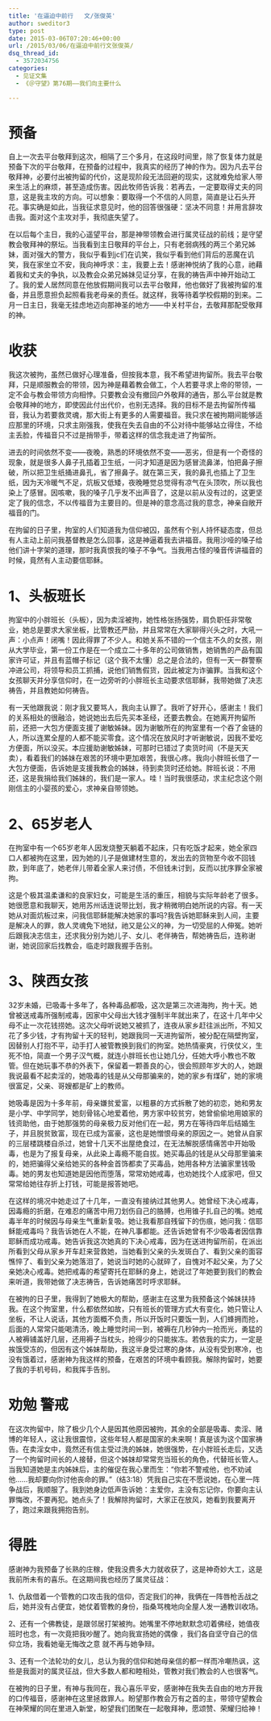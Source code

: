 ```yaml
---
title: '在逼迫中前行   文/张俊英'
author: sweditor3
type: post
date: 2015-03-06T07:20:46+00:00
url: /2015/03/06/在逼迫中前行文张俊英/
dsq_thread_id:
  - 3572034756
categories:
  - 见证文集
  - 《＠守望》第76期——我们向主要什么

---
```

# 预备

自上一次去平台敬拜到这次，相隔了三个多月，在这段时间里，除了恢复体力就是预备下次的平台敬拜，在预备的过程中，我真实的经历了神的作为。因为凡去平台敬拜神，必要付出被拘留的代价，这是现阶段无法回避的现实，这就难免给家人带来生活上的麻烦，甚至造成伤害。因此牧师告诉我：若再去，一定要取得丈夫的同意，这是我主攻的方向。可以想象：要取得一个不信的人同意，简直是让石头开花。事实确是如此，当我征求意见时，他的回答很强硬：坚决不同意！并用言辞攻击我。面对这个主攻对手，我彻底失望了。

在以后每个主日，我的心遥望平台，那是神带领教会进行属灵征战的前线；是守望教会敬拜神的祭坛。当我看到主日敬拜的平台上，只有老弱病残的两三个弟兄姊妹，面对强大的警方，我似乎看到jc们在讥笑，我似乎看到他们背后的恶魔在讥笑，我在家坐立不安，我向神呼求：主，我要上去！感谢神悦纳了我的心意，祂藉着我和丈夫的争执，以及教会众弟兄姊妹见证分享，在我的祷告声中神开始动工了。我的爱人居然同意在他放假期间我可以去平台敬拜，他也做好了我被拘留的准备，并且愿意担负起照看我老母亲的责任。就这样，我等待着学校假期的到来。二月一日主日，我毫无挂虑地迈向那神圣的地方——中关村平台，去敬拜那配受敬拜的神。

# 收获

我这次被拘，虽然已做好心理准备，但按我本意，我不希望进拘留所。我去平台敬拜，只是顺服教会的带领，因为神是藉着教会做工，个人若要寻求上帝的带领，一定不会与教会带领方向相悖。只要教会没有撤回户外敬拜的通告，那么平台就是教会敬拜神的地方，即使因此付出代价，也别无选择。我的目标不是去拘留所传福音，我认为若要救灵魂，那大街上有更多的人需要福音。我只求在被拘期间能够适应那里的环境，只求主刚强我，使我在失去自由的不公对待中能够站立得住，不给主丢脸，传福音只不过是捎带手，带着这样的信念我走进了拘留所。

进去的时间依然不变——夜晚，熟悉的环境依然不变——恶劣，但是有一个奇怪的现象，就是很多人鼻子孔插着卫生纸，一问才知道是因为感冒流鼻涕，怕把鼻子擦破，所以把卫生纸捅进鼻孔，省了擦鼻子。就在第三天，我的鼻孔也插上了卫生纸，因为天冷暖气不足，炕板又低矮，夜晚睡觉总觉得有凉气在头顶吹，所以我也染上了感冒。因咳嗽，我的嗓子几乎发不出声音了，这是以前从没有过的，这更坚定了我的信念，不以传福音为主要目的。但是神的意念高过我的意念，神亲自敞开福音的门。

在拘留的日子里，拘室的人们知道我为信仰被囚，虽然有个别人持怀疑态度，但总有人主动上前问我基督教是怎么回事，这是神逼着我去讲福音。我用沙哑的嗓子给他们讲十字架的道理，那时我真恨我的嗓子不争气。当我用古怪的嗓音传讲福音的时候，竟然有人主动要信耶稣。

# 1、头板班长

拘室中的小胖班长（头板），因为卖淫被拘，她性格张扬强势，肩负职任非常敬业，她总是要求大家坐板，比管教还严励，并且常常在大家聊得兴头之时，大吼一声：小点声！闭嘴！因此得罪了不少人。和她关系不错的一个信主不久的女孩，刚从大学毕业，第一份工作是在一个成立二十多年的公司做销售，她销售的产品有国家许可证，并且有蓝帽子标记（这个我不太懂）总之是合法的，但有一天一群警察冲进公司，将领导和员工抓捕，说他们销售假货，因此被定为诈骗罪。当我和这个女孩聊天并分享信仰时，在一边旁听的小胖班长主动要求信耶稣，我带她做了决志祷告，并且教她如何祷告。

有一天他跟我说：刚才我又要骂人，我向主认罪了。我听了好开心，感谢主！我们的关系相处的很融洽，她说她出去后先买本圣经，还要去教会。在她离开拘留所前，还把一大包方便面支援了谢敏姊妹。因为谢敏所在的拘室里有一个吞了金链的人，所以连累全屋的人都不能买零食。这个情况在放风时才听谢敏说，因我不爱吃方便面，所以没买。本应援助谢敏姊妹，可那时已错过了卖货时间（不是天天卖），看着我们的姊妹在艰苦的环境中更加艰苦，我很心疼。我向小胖班长借了一大包方便面，告诉她是支援我教会的姊妹，待到卖货时还给她。胖班长说：不用还，这是我捐给我们姊妹的，我们是一家人。哇！当时我很感动，求主纪念这个刚刚信主的小婴孩的爱心，求神亲自带领她。

# 2、65岁老人

在拘室中有一个65岁老年人因发烧整天躺着不起床，只有吃饭才起来，她全家四口人都被拘在这里，因为她的儿子是做建材生意的，发出去的货物至今收不回钱款，到年底了，她老伴儿带着全家人来讨债，不但钱未讨到，反而以扰序罪全家被拘。
  
这是个极其温柔谦和的良家妇女，可能是生活的重压，相貌与实际年龄老了很多。她很愿意和我聊天，她用苏州话连说带比划，我才稍微明白她所说的内容。有一天她从对面炕板过来，问我信耶稣能解决她家的事吗?我告诉她耶稣来到人间，主要是解决人的罪，救人灵魂免下地狱，祂又是公义的神，为一切受屈的人伸冤。她听后跟我决志信主，还求我分别为她儿子、女儿、老伴祷告，帮她祷告后，连称谢谢，她说回家后找教会，临走时跟我握手告别。

# 3、陕西女孩

32岁未婚，已吸毒十多年了，各种毒品都吸，这次是第三次进海拘，拘十天。她曾被送戒毒所强制戒毒，因家中父母出大钱才强制半年就出来了，在这十几年中父母不止一次花钱捞她。这次父母听说她又被抓了，连夜从家乡赶往派出所，不知又花了多少钱，才有拘留十天的轻判，她跟我同一天进拘留所，被分配在隔壁拘室，因替别人打抱不平，动手打人被管教换到我们的拘室。她热情豪爽，行侠仗义，生死不怕，简直一个男子汉气概，就连小胖班长也让她几分，任她大呼小教也不敢管。但在她玩事不恭的外表下，保留着一颗善良的心，很会照顾年岁大的人，她跟我说最看不起卖淫的，她吸毒的钱是从父母那骗来的，她的家乡有煤矿，她的家境很富足，父亲、哥嫂都是矿上的教师。

她吸毒是因为十多年前，母亲嫌贫爱富，以粗暴的方式拆散了她的初恋，她和男友是小学、中学同学，她刻骨铭心地爱着他，男方家中较贫穷，她曾偷偷地用娘家的钱资助他，由于她那强势的母亲极力反对他们在一起，男方在等待四年后结婚生子，并且脱贫致富，现在已成为富豪，这也是她憎恨母亲的原因之一。她曾从自家的三层楼跳楼自杀过，她曾十几天不出屋绝食过，在无法解脱感情痛苦中开始吸毒，也是为了报复母亲，从此染上毒瘾不能自拔。她买毒品的钱是从父母那里骗来的，她把骗得父亲给她买的各种金首饰都卖了买毒品，她用各种方法骗家里钱吸毒。她的男友也知道她是因他而堕落，常常劝她戒毒，也劝她找个人成家吧，但又常常给她往存折上打钱，可能是报答她吧。

在这样的境况中她走过了十几年，一直没有接纳过其他男人。她曾经下决心戒毒，因毒瘾的折磨，在难忍的痛苦中用刀划伤自己的胳膊，也用锥子扎自己的嘴。她戒毒半年的时候因与母亲生气重新复吸。她让我看那自残留下的伤痕，她问我：信耶稣能戒毒吗？我告诉她在人不能，在神凡事都能。还告诉她曾有不少吸毒者因信靠耶稣而成功戒毒。她告诉我这次她真的下决心戒毒，因为在送进拘留所前，在派出所看到父母从家乡开车赶来营救她，当她看到父亲的头发斑白了、看到父亲的面容憔悴了、看到父亲为她落泪了，她说当时她的心就碎了，自愧对不起父亲，为了父亲她决心戒毒。她把戒毒的希望寄托在耶稣的身上，她说过了年她要到我们的教会来听道，我带她做了决志祷告，告诉她痛苦时呼求耶稣。

在被拘的日子里，我得到了她极大的帮助，感谢主在这里为我预备这个姊妹扶持我。在这个拘室里，什么都依然如故，只有班长的管理方式大有变化，她只管让人坐板，不让人说话，其他方面概不负责，所以开饭时只要饭一到，人们蜂拥而抢，后面的人常常只能喝清汤，晚上睡觉时间一到，被褥在几秒钟内一抢而光，勇猛的人被褥铺盖好几层，还用褥子当枕头，抢得少的只能挨冻。若依我的实力，一定是挨饿受冻的，但因有这个姊妹帮助，我这半身受过寒的身体，从没有受到寒冷，也没有饿着过，感谢神为我这样的预备，在艰苦的环境中看顾我。解除拘留时，她要了我的手机号码，和我挥手告别。

# 劝勉 警戒

在这次拘留中，除了极少几个人是因其他原因被拘，其余的全部是吸毒、卖淫、赌博的年轻人，这让我很震惊，这些年轻人都是国家的未来啊！真是该为这个国家祷告。在卖淫女中，竟然还有信主受过洗的姊妹，她很强势，在小胖班长走后，又选了一个拘留时间长的人接替，但这个姊妹却常常充当班长的角色，代替班长管人。当我知道她是主内姊妹后，主的催促在我心里而生：“你若不警戒他，也不劝诫他&#8230;&#8230;我却要向你讨他丧命的罪。”（结3:18）凭我自己实在不愿说她，在心里一阵争战后，我顺服了。我到她身边低声告诉她：主爱你，主没有忘记你，你要向主认罪悔改，不要再犯。她点头了！我解除拘留时，大家正在放风，她看到我要离开了，跑过来跟我拥抱告别。

# 得胜

感谢神为我预备了长熟的庄稼，使我没费多大力就收获了，这是神奇妙大工，这是我前所未有的喜乐。在这期间我也经历了属灵征战：

1、仇敌借着一个管教的口攻击我的信仰，否定我们的神，我俩在一阵唇枪舌战之后，她并没有占便宜，她仗着管教的身份，指桑骂槐地向全屋人发一通教训收场。

2、还有一个佛教徒，是跟邻居打架被拘。她嘴里不停地默默念叨着佛经，她值夜班时也念，有一次竟把我吵醒了。她向我宣扬她的偶像 ，我们各自坚守自己的信仰立场，我看她毫无悔改之意 就不再与她争辩。

3、还有一个法轮功的女儿，总认为我的信仰和她母亲信的都一样而冷嘲热讽，这些是我面对的属灵征战，但大多数人都和睦相处，管教对我们教会的人也很客气。

在被拘的日子里，有神与我同在，我心喜乐平安，感谢神在我失去自由的地方开我的口传福音，感谢神在这里拯救罪人。盼望那作教会万有之首的主，带领守望教会在神荣耀的同在里进入新堂，盼望我们团聚在一起敬拜神，愿颂赞、荣耀归给神！